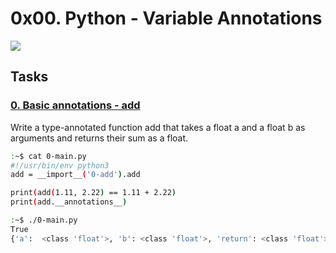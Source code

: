 # 0x00. Python - Variable Annotations

![](https://i.redd.it/y9y25tefi5401.png)

## Tasks
### [0. Basic annotations - add]()
Write a type-annotated function add that takes a float a and a float b as arguments and returns their sum as a float.
```bash
:~$ cat 0-main.py
#!/usr/bin/env python3
add = __import__('0-add').add

print(add(1.11, 2.22) == 1.11 + 2.22)
print(add.__annotations__)

:~$ ./0-main.py
True
{'a':  <class 'float'>, 'b': <class 'float'>, 'return': <class 'float'>}
```